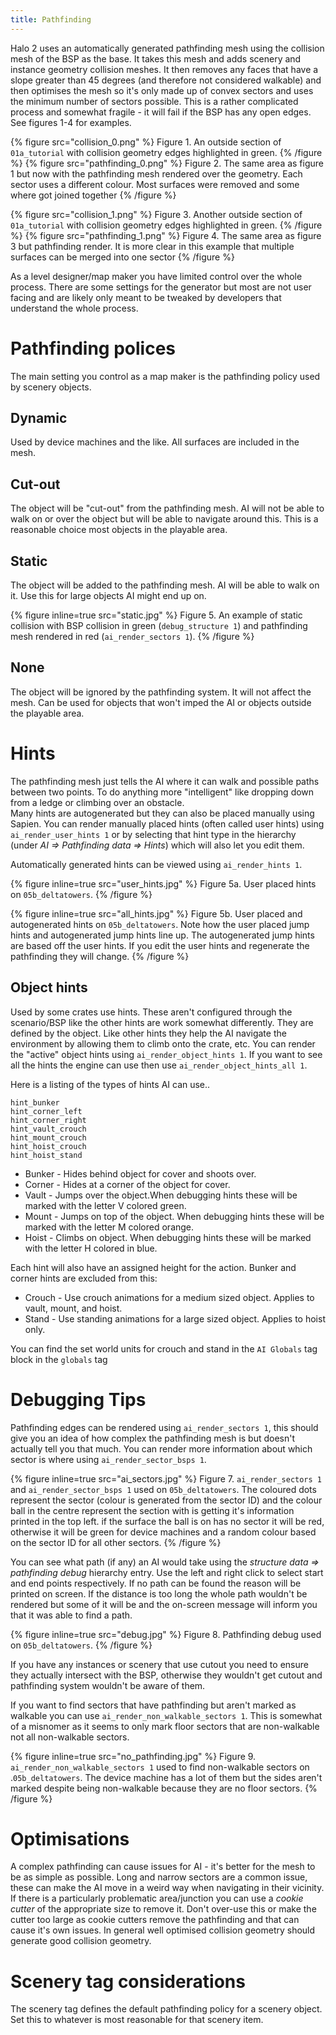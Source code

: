 ```yaml
---
title: Pathfinding
---
```

Halo 2 uses an automatically generated pathfinding mesh using the collision mesh of the BSP as the base.
It takes this mesh and adds scenery and instance geometry collision meshes. It then removes any faces that have a slope greater than 45 degrees (and therefore not considered walkable) and then optimises the mesh so it's only made up of convex sectors and uses the minimum number of sectors possible. This is a rather complicated process and somewhat fragile - it will fail if the BSP has any open edges. See figures 1-4 for examples.

{% figure src="collision_0.png" %}
Figure 1. An outside section of `01a_tutorial` with collision geometry edges highlighted in green.
{% /figure %}
{% figure src="pathfinding_0.png" %}
Figure 2. The same area as figure 1 but now with the pathfinding mesh rendered over the geometry. Each sector uses a different colour. Most surfaces were removed and some where got joined together
{% /figure %}

{% figure src="collision_1.png" %}
Figure 3. Another outside section of `01a_tutorial` with collision geometry edges highlighted in green.
{% /figure %}
{% figure src="pathfinding_1.png" %}
Figure 4. The same area as figure 3 but pathfinding render. It is more clear in this example that multiple surfaces can be merged into one sector
{% /figure %}

As a level designer/map maker you have limited control over the whole process. There are some settings for the generator but most are not user facing and are likely only meant to be tweaked by developers that understand the whole process.

# Pathfinding polices
The main setting you control as a map maker is the pathfinding policy used by scenery objects.

## Dynamic
Used by device machines and the like. All surfaces are included in the mesh.

## Cut-out
The object will be "cut-out" from the pathfinding mesh. AI will not be able to walk on or over the object but will be able to navigate around this.
This is a reasonable choice most objects in the playable area.

## Static
The object will be added to the pathfinding mesh. AI will be able to walk on it. Use this for large objects AI might end up on.

{% figure inline=true src="static.jpg" %}
Figure 5. An example of static collision with BSP collision in green (`debug_structure 1`) and pathfinding mesh rendered in red (`ai_render_sectors 1`).
{% /figure %}

## None
The object will be ignored by the pathfinding system. It will not affect the mesh. Can be used for objects that won't imped the AI or objects outside the playable area.

# Hints

The pathfinding mesh just tells the AI where it can walk and possible paths between two points. To do anything more "intelligent" like dropping down from a ledge or climbing over an obstacle.  
Many hints are autogenerated but they can also be placed manually using Sapien. You can render manually placed hints (often called user hints) using `ai_render_user_hints 1` or by selecting that hint type in the hierarchy (under *AI ⇒ Pathfinding data ⇒ Hints*) which will also let you edit them.

Automatically generated hints can be viewed using `ai_render_hints 1`.

{% figure inline=true src="user_hints.jpg" %}
Figure 5a. User placed hints on `05b_deltatowers`.
{% /figure %}

{% figure inline=true src="all_hints.jpg" %}
Figure 5b. User placed and autogenerated hints on `05b_deltatowers`. Note how the user placed jump hints and autogenerated jump hints line up. The autogenerated jump hints are based off the user hints. If you edit the user hints and regenerate the pathfinding they will change.
{% /figure %}

## Object hints

Used by some crates use hints. These aren't configured through the scenario/BSP like the other hints are work somewhat differently. They are defined by the object. Like other hints they help the AI navigate the environment by allowing them to climb onto the crate, etc. You can render the "active" object hints using `ai_render_object_hints 1`. If you want to see all the hints the engine can use then use `ai_render_object_hints_all 1`.

Here is a listing of the types of hints AI can use..

```
hint_bunker
hint_corner_left
hint_corner_right
hint_vault_crouch
hint_mount_crouch
hint_hoist_crouch
hint_hoist_stand
```

* Bunker - Hides behind object for cover and shoots over.
* Corner - Hides at a corner of the object for cover.
* Vault - Jumps over the object.When debugging hints these will be marked with the letter V colored green.
* Mount - Jumps on top of the object. When debugging hints these will be marked with the letter M colored orange.
* Hoist - Climbs on object. When debugging hints these will be marked with the letter H colored in blue.

Each hint will also have an assigned height for the action. Bunker and corner hints are excluded from this:

* Crouch - Use crouch animations for a medium sized object. Applies to vault, mount, and hoist.
* Stand - Use standing animations for a large sized object. Applies to hoist only.

You can find the set world units for crouch and stand in the `AI Globals` tag block in the `globals` tag


# Debugging Tips
Pathfinding edges can be rendered using `ai_render_sectors 1`, this should give you an idea of how complex the pathfinding mesh is but doesn't actually tell you that much. You can render more information about which sector is where using `ai_render_sector_bsps 1`.

{% figure inline=true src="ai_sectors.jpg" %}
Figure 7. `ai_render_sectors 1` and `ai_render_sector_bsps 1` used on `05b_deltatowers`. The coloured dots represent the sector (colour is generated from the sector ID) and the colour ball in the centre represent the section with is getting it's information printed in the top left. if the surface the ball is on has no sector it will be red, otherwise it will be green for device machines and a random colour based on the sector ID for all other sectors.
{% /figure %}

You can see what path (if any) an AI would take using the *structure data ⇒ pathfinding debug* hierarchy entry. Use the left and right click to select start and end points respectively.
If no path can be found the reason will be printed on screen. If the distance is too long the whole path wouldn't be rendered but some of it will be and the on-screen message will inform you that it was able to find a path.

{% figure inline=true src="debug.jpg" %}
Figure 8. Pathfinding debug used on `05b_deltatowers`.
{% /figure %}

If you have any instances or scenery that use cutout you need to ensure they actually intersect with the BSP, otherwise they wouldn't get cutout and pathfinding system wouldn't be aware of them.

If you want to find sectors that have pathfinding but aren't marked as walkable you can use `ai_render_non_walkable_sectors 1`. This is somewhat of a misnomer as it seems to only mark floor sectors that are non-walkable not all non-walkable sectors.

{% figure inline=true src="no_pathfinding.jpg" %}
Figure 9. `ai_render_non_walkable_sectors 1` used to find non-walkable sectors on .`05b_deltatowers`. The device machine has a lot of them but the sides aren't marked despite being non-walkable because they are no floor sectors.
{% /figure %}

# Optimisations
A complex pathfinding can cause issues for AI - it's better for the mesh to be as simple as possible. Long and narrow sectors are a common issue, these can make the AI move in a weird way when navigating in their vicinity.
If there is a particularly problematic area/junction you can use a *cookie cutter* of the appropriate size to remove it. Don't over-use this or make the cutter too large as cookie cutters remove the pathfinding and that can cause it's own issues.
In general well optimised collision geometry should generate good collision geometry.

# Scenery tag considerations
The scenery tag defines the default pathfinding policy for a scenery object. Set this to whatever is most reasonable for that scenery item.
